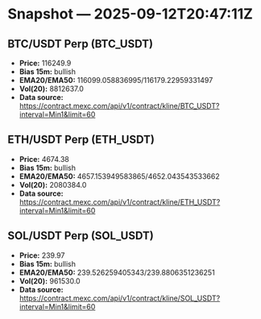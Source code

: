 # Snapshot — 2025-09-12T20:47:11Z

## BTC/USDT Perp (BTC_USDT)
- **Price:** 116249.9
- **Bias 15m:** bullish
- **EMA20/EMA50:** 116099.058836995/116179.22959331497
- **Vol(20):** 8812637.0
- **Data source:** https://contract.mexc.com/api/v1/contract/kline/BTC_USDT?interval=Min1&limit=60

## ETH/USDT Perp (ETH_USDT)
- **Price:** 4674.38
- **Bias 15m:** bullish
- **EMA20/EMA50:** 4657.153949583865/4652.043543533662
- **Vol(20):** 2080384.0
- **Data source:** https://contract.mexc.com/api/v1/contract/kline/ETH_USDT?interval=Min1&limit=60

## SOL/USDT Perp (SOL_USDT)
- **Price:** 239.97
- **Bias 15m:** bullish
- **EMA20/EMA50:** 239.526259405343/239.8806351236251
- **Vol(20):** 961530.0
- **Data source:** https://contract.mexc.com/api/v1/contract/kline/SOL_USDT?interval=Min1&limit=60
